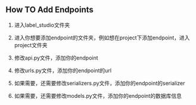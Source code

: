 ## How TO Add Endpoints

1. 进入label_studio文件夹

2. 进入你想要添加endpoint的文件夹，例如想在project下添加endpoint，进入project文件夹

3. 修改api.py文件，添加你的endpoint

4. 修改urls.py文件，添加你的endpoint的url

5. 如果需要，还需要修改serializers.py文件，添加你的endpoint的serializer

6. 如果需要，还需要修改models.py文件，添加你的endpoint的数据库信息